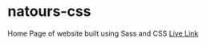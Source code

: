 # natours-css
Home Page of website built using Sass and CSS
[Live Link](https://stoic-bardeen-57ba35.netlify.com/)
